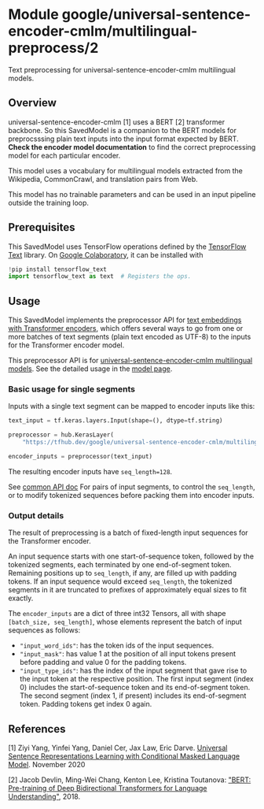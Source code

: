 # Module google/universal-sentence-encoder-cmlm/multilingual-preprocess/2

Text preprocessing for universal-sentence-encoder-cmlm multilingual models.

<!-- asset-path: internal -->
<!-- dataset: Wikipedia -->
<!-- dataset: CommonCrawl -->
<!-- fine-tunable: false -->
<!-- format: saved_model_2 -->
<!-- language: multilingual -->
<!-- module-type: text-preprocessing -->

## Overview

universal-sentence-encoder-cmlm [1] uses a BERT [2] transformer backbone. So
this SavedModel is a companion to the BERT models for preprocsssing plain text
inputs into the input format expected by BERT. **Check the encoder model
documentation** to find the correct preprocessing model for each particular
encoder.

This model uses a vocabulary for multilingual models extracted from the
Wikipedia, CommonCrawl, and translation pairs from Web.

This model has no trainable parameters and can be used in an input pipeline
outside the training loop.

## Prerequisites

This SavedModel uses TensorFlow operations defined by the
[TensorFlow Text](https://github.com/tensorflow/text) library. On
[Google Colaboratory](https://colab.research.google.com/), it can be installed
with

```python
!pip install tensorflow_text
import tensorflow_text as text  # Registers the ops.
```

## Usage

This SavedModel implements the preprocessor API for
[text embeddings with Transformer encoders](https://www.tensorflow.org/hub/common_saved_model_apis/text#transformer-encoders),
which offers several ways to go from one or more batches of text segments (plain
text encoded as UTF-8) to the inputs for the Transformer encoder model.

This preprocessor API is for
[universal-sentence-encoder-cmlm multilingual models](https://tfhub.dev/s?q=universal-sentence-encoder-cmlm).
See the detailed usage in the
[model page](https://tfhub.dev/google/universal-sentence-encoder-cmlm/multilingual-base/1).

### Basic usage for single segments

Inputs with a single text segment can be mapped to encoder inputs like this:

```python
text_input = tf.keras.layers.Input(shape=(), dtype=tf.string)

preprocessor = hub.KerasLayer(
    "https://tfhub.dev/google/universal-sentence-encoder-cmlm/multilingual-preprocess/2")

encoder_inputs = preprocessor(text_input)
```

The resulting encoder inputs have `seq_length=128`.

See [common API doc](https://tfhub.dev/tensorflow/bert_en_uncased_preprocess/2)
For pairs of input segments, to control the `seq_length`, or to modify tokenized
sequences before packing them into encoder inputs.

### Output details

The result of preprocessing is a batch of fixed-length input sequences for the
Transformer encoder.

An input sequence starts with one start-of-sequence token, followed by the
tokenized segments, each terminated by one end-of-segment token. Remaining
positions up to `seq_length`, if any, are filled up with padding tokens. If an
input sequence would exceed `seq_length`, the tokenized segments in it are
truncated to prefixes of approximately equal sizes to fit exactly.

The `encoder_inputs` are a dict of three int32 Tensors, all with shape
`[batch_size, seq_length]`, whose elements represent the batch of input
sequences as follows:

*   `"input_word_ids"`: has the token ids of the input sequences.
*   `"input_mask"`: has value 1 at the position of all input tokens present
    before padding and value 0 for the padding tokens.
*   `"input_type_ids"`: has the index of the input segment that gave rise to the
    input token at the respective position. The first input segment (index 0)
    includes the start-of-sequence token and its end-of-segment token. The
    second segment (index 1, if present) includes its end-of-segment token.
    Padding tokens get index 0 again.

## References

[1] Ziyi Yang, Yinfei Yang, Daniel Cer, Jax Law, Eric Darve. [Universal Sentence
Representations Learning with Conditional Masked Language
Model](https://openreview.net/forum?id=WDVD4lUCTzU). November 2020

[2] Jacob Devlin, Ming-Wei Chang, Kenton Lee, Kristina Toutanova: ["BERT:
Pre-training of Deep Bidirectional Transformers for Language
Understanding"](https://arxiv.org/abs/1810.04805), 2018.

